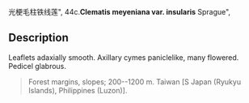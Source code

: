光梗毛柱铁线莲",
44c.**Clematis meyeniana var. insularis** Sprague",

## Description
Leaflets adaxially smooth. Axillary cymes paniclelike, many flowered. Pedicel glabrous.

> Forest margins, slopes; 200--1200 m. Taiwan [S Japan (Ryukyu Islands), Philippines (Luzon)].
